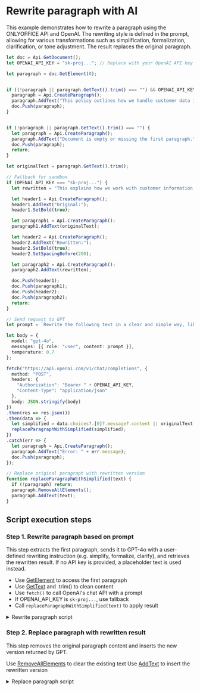 # Rewrite paragraph with AI

This example demonstrates how to rewrite a paragraph using the ONLYOFFICE API and OpenAI. The rewriting style is defined in the prompt, allowing for various transformations such as simplification, formalization, clarification, or tone adjustment. The result replaces the original paragraph.

```ts editor-docx zoom=60
let doc = Api.GetDocument();
let OPENAI_API_KEY = "sk-proj..."; // Replace with your OpenAI API key

let paragraph = doc.GetElement(0);


if ((!paragraph || paragraph.GetText().trim() === "") && OPENAI_API_KEY === "sk-proj...") {
  paragraph = Api.CreateParagraph();
  paragraph.AddText("This policy outlines how we handle customer data in our platform.");
  doc.Push(paragraph);
}


if (!paragraph || paragraph.GetText().trim() === "") {
  let paragraph = Api.CreateParagraph();
  paragraph.AddText("Document is empty or missing the first paragraph.");
  doc.Push(paragraph);
  return;
}

let originalText = paragraph.GetText().trim();

// Fallback for sandbox
if (OPENAI_API_KEY === "sk-proj...") {
  let rewritten = "This explains how we work with customer information in a simple way.";

  let header1 = Api.CreateParagraph();
  header1.AddText("Original:");
  header1.SetBold(true);

  let paragraph1 = Api.CreateParagraph();
  paragraph1.AddText(originalText);

  let header2 = Api.CreateParagraph();
  header2.AddText("Rewritten:");
  header2.SetBold(true);
  header2.SetSpacingBefore(200);

  let paragraph2 = Api.CreateParagraph();
  paragraph2.AddText(rewritten);

  doc.Push(header1);
  doc.Push(paragraph1);
  doc.Push(header2);
  doc.Push(paragraph2);
  return;
}

// Send request to GPT
let prompt = `Rewrite the following text in a clear and simple way, like you're explaining it to a school student:\n\n"${originalText}"`;

let body = {
  model: "gpt-4o",
  messages: [{ role: "user", content: prompt }],
  temperature: 0.7
};

fetch("https://api.openai.com/v1/chat/completions", {
  method: "POST",
  headers: {
    "Authorization": "Bearer " + OPENAI_API_KEY,
    "Content-Type": "application/json"
  },
  body: JSON.stringify(body)
})
.then(res => res.json())
.then(data => {
  let simplified = data.choices?.[0]?.message?.content || originalText;
  replaceParagraphWithSimplified(simplified);
})
.catch(err => {
  let paragraph = Api.CreateParagraph();
  paragraph.AddText("Error: " + err.message);
  doc.Push(paragraph);
});

// Replace original paragraph with rewritten version
function replaceParagraphWithSimplified(text) {
  if (!paragraph) return;
  paragraph.RemoveAllElements();
  paragraph.AddText(text);
}
```

## Script execution steps

### Step 1. Rewrite paragraph based on prompt

This step extracts the first paragraph, sends it to GPT-4o with a user-defined rewriting instruction (e.g. simplify, formalize, clarify), and retrieves the rewritten result. If no API key is provided, a placeholder text is used instead.

- Use [GetElement](../../usage-api/text-document-api/ApiDocument/Methods/GetElement.md) to access the first paragraph
- Use [GetText](../../usage-api/text-document-api/ApiParagraph/Methods/GetText.md) and .trim() to clean content
- Use `fetch()` to call OpenAI's chat API with a prompt
- If OPENAI_API_KEY is `sk-proj...`, use fallback
- Call `replaceParagraphWithSimplified(text)` to apply result

<details>
  <summary>Rewrite paragraph script</summary>

    ```ts
    let OPENAI_API_KEY = "sk-proj..."; // Replace with your OpenAI API key

    let paragraph = doc.GetElement(0);


    if ((!paragraph || paragraph.GetText().trim() === "") && OPENAI_API_KEY === "sk-proj...") {
      paragraph = Api.CreateParagraph();
      paragraph.AddText("This policy outlines how we handle customer data in our platform.");
      doc.Push(paragraph);
    }


    if (!paragraph || paragraph.GetText().trim() === "") {
      let paragraph = Api.CreateParagraph();
      paragraph.AddText("Document is empty or missing the first paragraph.");
      doc.Push(paragraph);
      return;
    }

    let originalText = paragraph.GetText().trim();

    // Fallback for sandbox
    if (OPENAI_API_KEY === "sk-proj...") {
      let rewritten = "This explains how we work with customer information in a simple way.";

      let header1 = Api.CreateParagraph();
      header1.AddText("Original:");
      header1.SetBold(true);

      let paragraph1 = Api.CreateParagraph();
      paragraph1.AddText(originalText);

      let header2 = Api.CreateParagraph();
      header2.AddText("Rewritten:");
      header2.SetBold(true);
      header2.SetSpacingBefore(200);

      let paragraph2 = Api.CreateParagraph();
      paragraph2.AddText(rewritten);

      doc.Push(header1);
      doc.Push(paragraph1);
      doc.Push(header2);
      doc.Push(paragraph2);
      return;
    }

    // Send request to GPT
    let prompt = `Rewrite the following text in a clear and simple way, like you're explaining it to a school student:\n\n"${originalText}"`;

    let body = {
      model: "gpt-4o",
      messages: [{ role: "user", content: prompt }],
      temperature: 0.7
    };

    fetch("https://api.openai.com/v1/chat/completions", {
      method: "POST",
      headers: {
        "Authorization": "Bearer " + OPENAI_API_KEY,
        "Content-Type": "application/json"
      },
      body: JSON.stringify(body)
    })
    .then(res => res.json())
    .then(data => {
      let simplified = data.choices?.[0]?.message?.content || originalText;
      replaceParagraphWithSimplified(simplified);
    })
    .catch(err => {
      let paragraph = Api.CreateParagraph();
      paragraph.AddText("Error: " + err.message);
      doc.Push(paragraph);
    });
    ```

</details>

### Step 2. Replace paragraph with rewritten result

This step removes the original paragraph content and inserts the new version returned by GPT.

Use [RemoveAllElements](../../usage-api/text-document-api/ApiDocument/Methods/RemoveAllElements.md) to clear the existing text
Use [AddText](../../usage-api/text-document-api/ApiParagraph/Methods/AddText.md) to insert the rewritten version

<details>
  <summary>Replace paragraph script</summary>

    ```ts
    // Replace original paragraph with rewritten version
    function replaceParagraphWithSimplified(text) {
      let paragraph = doc.GetElement(0);
      if (!paragraph || typeof paragraph.RemoveAllElements !== "function") return;

      paragraph.RemoveAllElements();
      paragraph.AddText(text);
    }
    ```

</details>